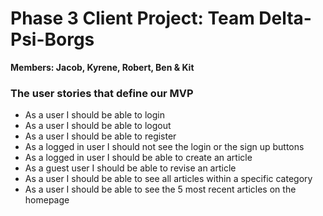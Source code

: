 # Phase 3 Client Project: Team Delta-Psi-Borgs
**Members: Jacob, Kyrene, Robert, Ben & Kit**

### The user stories that define our MVP
* As a user I should be able to login
* As a user I should be able to logout
* As a user I should be able to register
* As a logged in user I should not see the login or the sign up buttons
* As a logged in user I should be able to create an article
* As a guest user I should be able to revise an article
* As a user I should be able to see all articles within a specific category
* As a user I should be able to see the 5 most recent articles on the homepage

